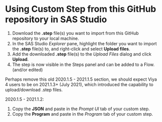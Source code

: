# Using Custom Step from this GitHub repository in SAS Studio

1. Download the **.step** file(s) you want to import from this GitHub repository to your local machine.
1. In the SAS Studio *Explorer* pane, highlight the folder you want to import the **.step** file(s) to, and right-click and select **Upload files**.
1. Add the downloaded **.step** file(s) to the *Upload Files* dialog and click **Upload**.
1. The step is now visible in the Steps panel and can be added to a Flow. (and/or edited)


>>>
Perhaps remove this old 2020.1.5 - 2021.1.5 section, we should expect Viya 4 users to be on 2021.1.3+ (July 2021), which introduced the capability to upload/download .step files.

2020.1.5 - 2021.1.2:
1. Copy the **JSON** and paste in the *Prompt UI* tab of your custom step.
1. Copy the **Program** and paste in the *Program* tab of your custom step.
>>>
